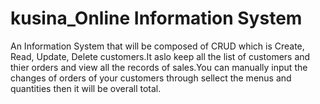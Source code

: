 # kusina_Online Information System
An Information System that will be composed of CRUD which is Create, Read, Update, Delete customers.It aslo keep all the list of customers and thier orders and view all the records of sales.You can manually input the changes of orders  of your customers through sellect the menus and quantities then it will be overall total.



